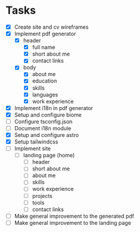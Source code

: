 # Tasks

- [x] Create site and cv wireframes
- [x] Implement pdf generator
  - [x] header
    - [x] full name
    - [x] short about me
    - [x] contact links
  - [x] body
    - [x] about me
    - [x] education
    - [x] skills
    - [x] languages
    - [x] work experience
- [x] Implement i18n in pdf generator
- [x] Setup and configure biome
- [ ] Configure tsconfig.json
- [ ] Document i18n module
- [x] Setup and configure astro
- [x] Setup tailwindcss
- [ ] Implement site
  - [ ] landing page (home)
    - [ ] header
    - [ ] short about me
    - [ ] about me
    - [ ] skills
    - [ ] work experience
    - [ ] projects
    - [ ] tools
    - [ ] contact links
- [ ] Make general improvement to the generated pdf
- [ ] Make general improvement to the landing page
